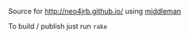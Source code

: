 
Source for http://neo4jrb.github.io/ using [middleman](http://middlemanapp.com/)

To build / publish just run `rake`
